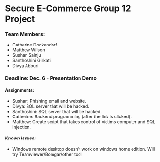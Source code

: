 # Secure E-Commerce Group 12 Project
### Team Members: 
- Catherine Dockendorf 
- Matthew Wilson
- Sushan Sainju
- Santhoshini Girkati
- Divya Abburi
### Deadline: Dec. 6 - Presentation Demo
#### Assignments:
- Sushan: Phishing email and website.
- Divya: SQL server that will be hacked.
- Santhoshini: SQL server that will be hacked.
- Catherine: Backend programming (after the link is clicked).
- Matthew: Create script that takes control of victims computer and SQL injection. 
#### ***Known Issues:***
- Windows remote desktop doesn't work on windows home edition. Will try Teamviewer/Bomgar/other tool
